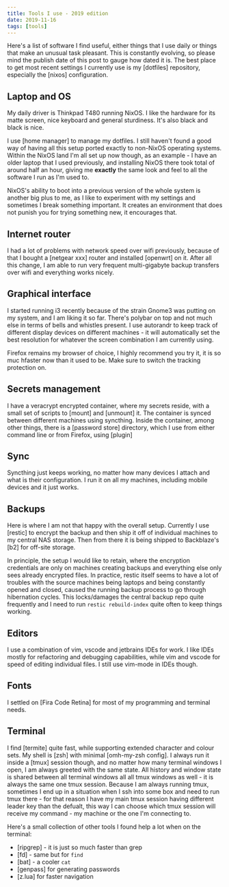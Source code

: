 ```yaml
---
title: Tools I use - 2019 edition
date: 2019-11-16
tags: [tools]
---
```


Here's a list of software I find useful, either things that I use daily or things that make an unusual task pleasant.
This is constantly evolving, so please mind the publish date of this post to gauge how dated it is. The best place to get most recent settings I currently use is my [dotfiles] repository, especially the [nixos] configuration.

## Laptop and OS

My daily driver is Thinkpad T480 running NixOS.
I like the hardware for its matte screen, nice keyboard and general sturdiness. It's also black and black is nice.

I use [home manager] to manage my dotfiles.
I still haven't found a good way of having all this setup ported exactly to non-NixOS operating systems.
Within the NixOS land I'm all set up now though, as an example -
I have an older laptop that I used previously, and installing NixOS there took total of around half an hour, giving me **exactly** the same look and feel to all the software I run as I'm used to.

NixOS's ability to boot into a previous version of the whole system is another big plus to me, as I like to experiment with my settings and sometimes I break something important. It creates an environment that does not punish you for trying something new, it encourages that.

## Internet router

I had a lot of problems with network speed over wifi previously, because of that I bought a [netgear xxx] router and installed [openwrt] on it. After all this change, I am able to run very frequent multi-gigabyte backup transfers over wifi and everything works nicely.

## Graphical interface

I started running i3 recently because of the strain Gnome3 was putting on my system, and I am liking it so far. There's polybar on top and not much else in terms of bells and whistles present.
I use autorandr to keep track of different display devices on different machines - it will automatically set the best resolution for whatever the screen combination I am currently using.

Firefox remains my browser of choice, I highly recommend you try it, it is so muc hfaster now than it used to be. Make sure to switch the tracking protection on.

## Secrets management

I have a veracrypt encrypted container, where my secrets reside, with a small set of scripts to [mount] and [unmount] it. The container is synced between different machines using syncthing.
Inside the container, among other things, there is a [password store] directory, which I use from either command line or from Firefox, using [plugin]

## Sync

Syncthing just keeps working, no matter how many devices I attach and what is their configuration. I run it on all my machines, including mobile devices and it just works.

## Backups

Here is where I am not that happy with the overall setup.
Currently I use [restic] to encrypt the backup and then ship it off of individual machines to my central NAS storage. Then from there it is being shipped to Backblaze's [b2] for off-site storage.

In principle, the setup I would like to retain, where the encryption credentials are only on machines creating backups and everything else only sees already encrypted files. In practice, restic itself seems to have a lot of troubles with the source machines being laptops and being constantly opened and closed, caused the running backup process to go through hibernation cycles. This locks/damages the central backup repo quite frequently and I need to run `restic rebuild-index` quite often to keep things working.

## Editors

I use a combination of vim, vscode and jetbrains IDEs for work. I like IDEs mostly for refactoring and debugging capabilities, while vim and vscode for speed of editing individual files. I still use vim-mode in IDEs though.

## Fonts

I settled on [Fira Code Retina] for most of my programming and terminal needs.

## Terminal

I find [termite] quite fast, while supporting extended character and colour sets.
My shell is [zsh] with minimal [omh-my-zsh config]. I always run it inside a [tmux] session though, and no matter how many terminal windows I open, I am always greeted with the same state. All history and window state is shared between all terminal windows all all tmux windows as well - it is always the same one tmux session. Because I am always running tmux, sometimes I end up in a situation when I ssh into some box and need to run tmux there - for that reason I have my main tmux session having different leader key than the defualt, this way I can choose which tmux session will receive my command - my machine or the one I'm connecting to.

Here's a small collection of other tools I found help a lot when on the terminal:

- [ripgrep] - it is just so much faster than grep
- [fd] - same but for `find`
- [bat] - a cooler `cat`
- [genpass] for generating passwords
- [z.lua] for faster navigation
